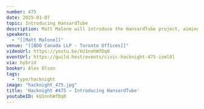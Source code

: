 ```yaml
---
number: 475
date: 2025-01-07
topic: Introducing HansardTube
description: Matt Malone will introduce the HansardTube project, aiming to automatically upload Canadian parliamentary videos to YouTube, so people can make use of its built-in language and accessibility features.
speakers:
  - "[[Matt Malone]]"
venue: "[[BDO Canada LLP - Toronto Offices]]"
videoUrl: https://youtu.be/kU1nnhWfDq0
eventUrl: https://guild.host/events/civic-hacknight-475-isml0l
via: hybrid
booker: Alex Olson
tags:
  - type/hacknight
image: "hacknight_475.jpg"
title: 'Hacknight #475 – Introducing HansardTube'
youtubeID: kU1nnhWfDq0
---
```

